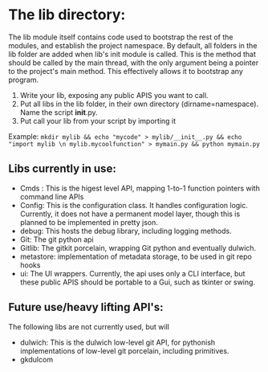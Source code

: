 
# The lib directory:

The lib module itself contains code used to bootstrap the rest of the modules, and establish the project namespace.
By default, all folders in the lib folder are added when lib's init module is called. This is the method that should be called by
the main thread, with the only argument being a pointer to the project's main method. This effectively allows it to bootstrap any program.

1. Write your lib, exposing any public APIS you want to call.
1. Put all libs in the lib folder, in their own directory (dirname=namespace). Name the script __init__.py. 
1. Put call your lib from your script by importing it

Example: `mkdir mylib && echo "mycode" > mylib/__init__.py && echo "import mylib \n mylib.mycoolfunction" > mymain.py && python mymain.py`

## Libs currently in use:

+ Cmds : This is the higest level API, mapping 1-to-1 function pointers with command line APIs
+ Config: This is the configuration class. It handles configuration logic. Currently, it does not have a permanent model layer,
though this is planned to be implemented in pretty json.
+ debug: This hosts the debug library, including logging methods. 
+ Git: The git python api
+ Gitlib: The gitkit porcelain, wrapping Git python and eventually dulwich.
+ metastore: implementation of metadata storage, to be used in git repo hooks
+ ui: The UI wrappers. Currently, the api uses only a CLI interface, but these public APIS should be portable to a Gui, such as tkinter or swing.


## Future use/heavy lifting API's:

The following libs are not currently used, but will
+ dulwich: This is the dulwich low-level git API, for pythonish implementations of low-level git porcelain, including primitives.
+ gkdulcom
